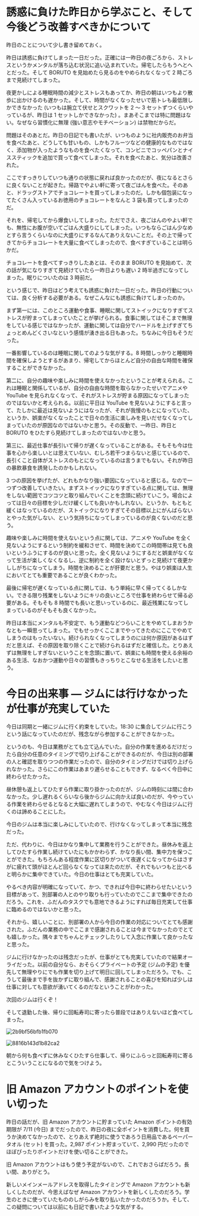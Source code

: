 # 誘惑に負けた昨日から学ぶこと、そして今後どう改善すべきかについて
昨日のことについて少し書き留めておく。

昨日は誘惑に負けてしまった一日だった。正確には一昨日の夜ごろから、ストレスというかメンタルが落ち込む状況に追い込まれていた。帰宅したらもうへとへとだった。そして BORUTO を見始めたら見るのをやめられなくなって 2 時ごろまで見続けてしまった。

夜更かしによる睡眠時間の減少とストレスもあってか、昨日の朝はいつもより散歩に出かけるのも遅かった。そして、時間がなくなったせいで筋トレも最低限しかできなかった (いつもは腕立て伏せとスクワットを 2 〜 3 セットずつくらいやっているが、昨日は 1 セットしかできなかった) 。まあそこまでは特に問題はない。なぜなら習慣化に無理 (強い意志やモチベーション) は禁物だからだ。

問題はそのあとだ。昨日の日記でも書いたが、いつものように社内販売のお弁当を食べたあと、どうしても甘いもの、しかもフルーツなどの健康的なものではなく、添加物が入ったようなものを食べたくなって、コンビニでコッペパンとナイススティックを追加で買って食べてしまった。それを食べたあと、気分は改善された。

ここですっきりしていつも通りの状態に戻れば良かったのだが、夜になるとさらに良くないことが起きた。帰路でやよい軒に寄って夜ごはんを食べた。そのあと、ドラッグストアでチョコレートを買ってしまったのだ。しかも個包装になってたくさん入っているお徳用のチョコレートをなんと 3 袋も買ってしまったのだ。

それを、帰宅してから爆食いしてしまった。ただでさえ、夜ごはんのやよい軒でも、無性にお腹が空いてごはん大盛りにしてしまった。いつもならごはん少なめとすら言うくらいなのに大盛りにするなんてありえないことだ。その上で帰ってきてからチョコレートを大量に食べてしまったので、食べすぎていることは明らかだ。

チョコレートを食べてすっきりしたあとは、そのまま BORUTO を見始めて、次の話が気になりすぎて見続けていたら一昨日よりも遅い 2 時半過ぎになってしまった。眠りについたのは 3 時前だ。

という感じで、昨日はどう考えても誘惑に負けた一日だった。昨日の行動については、良く分析する必要がある。なぜこんなにも誘惑に負けてしまったのか。

まず第一には、このところ運動や食事、睡眠に関してストイックになりすぎてストレスが貯まってしまっていたことが挙げられる。食事に関してはそこまで無理をしている感じではなかったが、運動に関しては自分でハードルを上げすぎてちょっとめんどくさいなという感情が湧き出る日もあった。ちなみに今日もそうだった。

一番影響しているのは睡眠に関してのような気がする。8 時間しっかりと睡眠時間を確保しようとするがあまり、帰宅してからほとんど自分の自由な時間を確保することができなかった。

第二に、自分の趣味や楽しみに時間を使えなかったということが考えられる。これは睡眠と関係しているが、自分の自由な時間を取らなかったせいでアニメや YouTube を見られなくなって、それがストレスが貯まる原因になってしまったのではないかと考えられる。以前に平日は YouTube を見ないようにすると言って、たしかに最近は見ないようにはなったが、それが我慢のもとになっていた、というか、娯楽がなくなったことで日々の生活に楽しみを見いだせなくなってしまっていたのが原因なのではないかと思う。その反動で、一昨日、昨日と BORUTO をひたすら見続けてしまったのではないかと思う。

第三に、最近仕事が長引いて帰りが遅くなっていることがある。そもそも今は仕事を心から楽しいとは思えていない、むしろ若干つまらないと感じているので、長引くこと自体がストレスのもとになっているのは言うまでもない。それが昨日の暴飲暴食を誘発したのかもしれない。

3 つの原因を挙げたが、どれもかなり強い要因になっていると感じる。なので一つずつ改善していきたい。まずストイックになりすぎている点に関しては、無理をしない範囲でコツコツと取り組んでいくことを念頭に続けていこう。場合によっては日々の目標を少しだけ緩くしても良いかもしれない。というか、もともと緩くはなっているのだが、ストイックになりすぎてその目標以上にがんばらないとやった気がしない、という気持ちになってしまっているのが良くないのだと思う。

趣味や楽しみに時間を使えないという点に関しては、アニメや YouTube を全く見ないようにするという制約を緩和させて、時間を決めてこの時間帯は見ても良いというふうにするのが良いと思った。全く見ないようにするだと娯楽がなくなって生活が楽しくなくなるし、逆に制約を全く設けないとずっと見続けて夜更かししがちになってしまう。時間を決めることが肝要だと思う。やはり娯楽は人生においてとても重要であることが良くわかった。

最後に帰宅が遅くなっている点に関しては、もう単純に早く帰ってくるしかない。できる限り残業をしないようにキリの良いところで仕事を終わらせて帰る必要がある。そもそも 8 時間でも長いと思いっているのに、最近残業になってしまっているのがそもそも良くなかった。

昨日は本当にメンタルも不安定で、もう運動などつらいことをやめてしまおうかなとも一瞬思ってしまった。でもせっかくここまでやってきたのにここでやめてしまうのはもったいない。続けられなくなってしまうのには何か原因があるはずだと思えば、その原因を取り除くことで続けられるはずだと確信した。とりあえずは無理をしすぎないということを念頭に置いて、娯楽にも時間を使える余裕のある生活、なおかつ運動や日々の習慣もきっちりとこなせる生活をしたいと思う。

# 今日の出来事 — ジムには行けなかったが仕事が充実していた
今日は同期と一緒にジムに行く約束をしていた。18:30 に集合してジムに行こうという話になっていたのだが、残念ながら参加することができなかった。

というのも、今日は業務がとても立て込んでいた。自分の作業を進めるだけだったら自分の任意のタイミングで切り上げることができるのだが、今日は別の部署の人と確認を取りつつの作業だったので、自分のタイミングだけでは切り上げられなかった。さらにこの作業はあまり遅らせることもできず、なるべく今日中に終わらせたかった。

昼休憩も返上してひたすら作業に取り掛かったのだが、ジムの時刻には間に合わなかった。少し遅れるくらいなら後からジムに向かえば良いのだが、今やっている作業を終わらせるとなると大幅に遅れてしまうので、やむなく今日はジムに行くのは諦めることにした。

今日のジムは本当に楽しみにしていたので、行けなくなってしまって本当に残念だった。

ただ、代わりに、今日はかなり集中して業務を行うことができた。昼休みを返上してひたすら作業し続けていたにもかかわらず、かなり長い間、集中力を保つことができた。もちろんある程度作業に区切りがついて夜遅くになってからはさすがに疲れて頭がほとんど回らなくなっては来たのだが、それでもいつもと比べると明らかに集中できていた。今日の仕事はとても充実していた。

やるべき内容が明確になっていて、かつ、できれば今日中に終わらせたいという目標があって、別部署の人とのやり取りも行っていたのでここまで集中できたのだろう。これを、ふだんのタスクでも意地できるようにすれば毎日充実して仕事に臨めるのではないかと思った。

それから、嬉しいことに、別部署の人から今日の作業の対応についてとても感謝された。ふだんの業務の中でここまで感謝されることは今までなかったのでとても嬉しかった。隅々までちゃんとチェックしたりして入念に作業して良かったなと思った。

ジムに行けなかったのは残念だったが、仕事がとても充実していたので結果オーライだった。以前の自分なら、おそらくプライベートの予定 (ジムの予定) を優先して無理やりにでも作業を切り上げて明日に回してしまっただろう。でも、こうして最後まで手を抜かずに取り組んで、感謝されることの喜びを知れば少しは仕事に対しても意欲が湧いてくるのだなということがわかった。

次回のジムは行くぞ！

そして退勤した後、帰りに回転寿司に寄ったら普段ではありえないほど食べてしまった。

![2b9bf56bfb1fb070](https://noraworld.github.io/box-bulbasaur/2019/07/2b9bf56bfb1fb070.jpg)

![8816b143d1b82ca2](https://noraworld.github.io/box-bulbasaur/2019/07/8816b143d1b82ca2.jpg)

朝から何も食べずに休みなくひたすら仕事して、帰りにふらっと回転寿司に寄るとこういうことになるので気をつけよう。

# 旧 Amazon アカウントのポイントを使い切った
昨日の話だが、旧 Amazon アカウントに貯まっていた Amazon ポイントの有効期限が 7/11 (今日) までだったので、昨日の夜に全ポイントを消費した。何を買うか決めてなかったので、とりあえず絶対に使うであろう日用品であるペーパータオル (セット) を買った。2,987 ポイント貯まっていて、2,990 円だったのでほぼぴったりポイントだけを使い切ることができた。

旧 Amazon アカウントはもう使う予定がないので、これでおさらばだろう。長い間、ありがとう。

新しいメインメールアドレスを取得したタイミングで Amazon アカウントも新しくしたのだが、今思えばなぜ Amazon アカウントを新しくしたのだろう。学生のときに使っていたもののしがらみを取り払いたかったのだろうか。そして、この疑問については以前にも日記で書いたような気がする。
